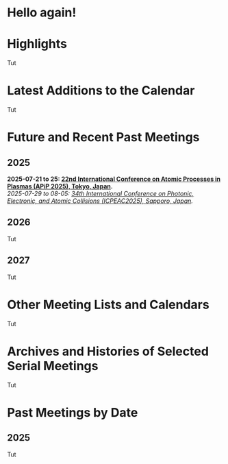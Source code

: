 # Hello again!

# Highlights
Tut

# Latest Additions to the Calendar

Tut
# Future and Recent Past Meetings
## 2025
**2025-07-21 to 25: [22nd International Conference on Atomic Processes in Plasmas (APiP 2025), Tokyo, Japan](https://yebisu.ils.uec.ac.jp/apip2025/).**<br>
*2025-07-29 to 08-05: [34th International Conference on Photonic, Electronic, and Atomic Collisions (ICPEAC2025), Sapporo, Japan](https://icpeac2025.jp).*

## 2026
Tut

## 2027
Tut


# Other Meeting Lists and Calendars
Tut

# Archives and Histories of Selected Serial Meetings
Tut

# Past Meetings by Date
## 2025
Tut
